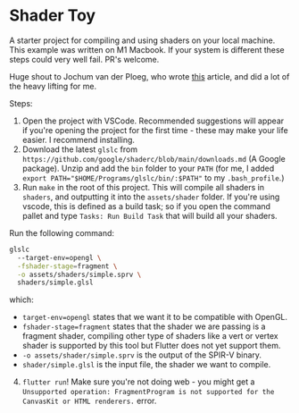 # Shader Toy

A starter project for compiling and using shaders on your local machine. This example was written on M1 Macbook. If your system is different these steps could very well fail. PR's welcome.

Huge shout to Jochum van der Ploeg, who wrote [this](https://wolfenrain.medium.com/flutter-shaders-an-initial-look-d9eb98d3fd7a) article, and did a lot of the heavy lifting for me.

Steps:
1. Open the project with VSCode. Recommended suggestions will appear if you're opening the project for the first time - these may make your life easier. I recommend installing.
2. Download the latest `glslc` from `https://github.com/google/shaderc/blob/main/downloads.md` (A Google package). Unzip and add the `bin` folder to your `PATH` (for me, I added `export PATH="$HOME/Programs/glslc/bin/:$PATH"` to my `.bash_profile`.) 
3. Run `make` in the root of this project. This will compile all shaders in `shaders`, and outputting it into the `assets/shader` folder. If you're using vscode, this is defined as a build task; so if you open the command pallet and type `Tasks: Run Build Task` that will build all your shaders.

Run the following command:

```bash
glslc 
  --target-env=opengl \
  -fshader-stage=fragment \
  -o assets/shaders/simple.sprv \
  shaders/simple.glsl
```

which:
- `target-env=opengl` states that we want it to be compatible with OpenGL.
- `fshader-stage=fragment` states that the shader we are passing is a fragment shader, compiling other type of shaders like a vert or vertex shader is supported by this tool but Flutter does not yet support them.
- `-o assets/shader/simple.sprv` is the output of the SPIR-V binary.
- `shader/simple.glsl` is the input file, the shader we want to compile.

4. `flutter run`! Make sure you're not doing web - you might get a `Unsupported operation: FragmentProgram is not supported for the CanvasKit or HTML renderers.` error.